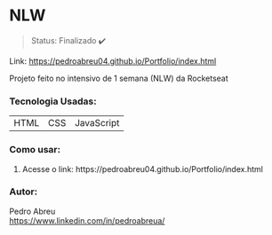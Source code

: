 # NLW

> Status: Finalizado ✔️

Link: https://pedroabreu04.github.io/Portfolio/index.html

<p>Projeto feito no intensivo de 1 semana (NLW) da Rocketseat</p>

### Tecnologia Usadas:
<table>
  <tr>
    <td>HTML</td>
    <td>CSS</td>
    <td>JavaScript</td>
  </tr>
</table>

### Como usar:
<ol>
  <li>Acesse o link: https://pedroabreu04.github.io/Portfolio/index.html</li>
</ol>


### Autor:
Pedro Abreu </br>
https://www.linkedin.com/in/pedroabreua/
